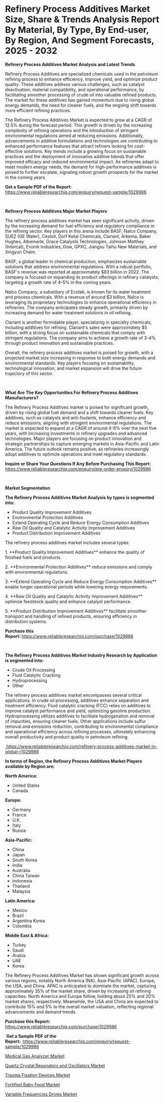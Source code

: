 <p><h1>Refinery Process Additives Market Size, Share & Trends Analysis Report By Material, By Type, By End-user, By Region, And Segment Forecasts, 2025 - 2032</h1></p><p><strong>Refinery Process Additives Market Analysis and Latest Trends</strong></p>
<p><p>Refinery Process Additives are specialized chemicals used in the petroleum refining process to enhance efficiency, improve yield, and optimize product quality. These additives address various challenges, such as catalyst deactivation, material compatibility, and operational performance, by facilitating smoother processing of crude oil into valuable refined products. The market for these additives has gained momentum due to rising global energy demands, the need for cleaner fuels, and the ongoing shift towards more efficient refining practices.</p><p>The Refinery Process Additives Market is expected to grow at a CAGR of 12.5% during the forecast period. This growth is driven by the increasing complexity of refining operations and the introduction of stringent environmental regulations aimed at reducing emissions. Additionally, advancements in additive formulations and technologies are contributing to enhanced performance features that attract refiners looking for cost-effective solutions. Key trends include a growing focus on sustainable practices and the deployment of innovative additive blends that offer improved efficacy and reduced environmental impact. As refineries adapt to meet modern energy needs, the demand for high-performance additives is poised to further escalate, signaling robust growth prospects for the market in the coming years.</p></p>
<p><strong>Get a Sample PDF of the Report:&nbsp;</strong> <a href="https://www.reliableresearchiq.com/enquiry/request-sample/1029986?utm_campaign=1088&utm_medium=2&utm_source=Github&utm_content=ia&utm_term=21032025&utm_id=refinery-process-additives">https://www.reliableresearchiq.com/enquiry/request-sample/1029986</a></p>
<p>&nbsp;</p>
<p><strong>Refinery Process Additives Major Market Players</strong></p>
<p><p>The refinery process additives market has seen significant activity, driven by the increasing demand for fuel efficiency and regulatory compliance in the refining sector. Key players in this arena include BASF, Nalco Company, SUEZ (GE Water), Cestoil, Dorf Ketal Chemicals, Clariant, Arkema, Baker Hughes, Albemarle, Grace Catalysts Technologies, Johnson Matthey (Intercat), Evonik Industries, Dow, GPXC, Jiangsu Taihu New Materials, and Xingyun Chem.</p><p>BASF, a global leader in chemical production, emphasizes sustainable solutions that address environmental regulations. With a robust portfolio, BASF's revenue was reported at approximately $83 billion in 2022. The company is focused on expanding its product offerings in refinery catalysts, targeting a growth rate of 4–5% in the coming years.</p><p>Nalco Company, a subsidiary of Ecolab, is known for its water treatment and process chemicals. With a revenue of around $3 billion, Nalco is leveraging its proprietary technologies to enhance operational efficiency in refineries. The company anticipates steady growth, primarily driven by increasing demand for water treatment solutions in oil refining.</p><p>Clariant is another formidable player, specializing in specialty chemicals, including additives for refining. Clariant's sales were approximately $5 billion, with a strong focus on sustainable chemicals that comply with stringent regulations. The company aims to achieve a growth rate of 3-4% through product innovation and sustainable practices.</p><p>Overall, the refinery process additives market is poised for growth, with a projected market size increasing in response to both energy demands and environmental standards. Key players focusing on sustainability, technological innovation, and market expansion will drive the future trajectory of this sector.</p></p>
<p>&nbsp;</p>
<p><strong>What Are The Key Opportunities For Refinery Process Additives Manufacturers?</strong></p>
<p><p>The Refinery Process Additives market is poised for significant growth, driven by rising global fuel demand and a shift towards cleaner fuels. Key additives, such as catalysts and anti-foulants, enhance efficiency and reduce emissions, aligning with stringent environmental regulations. The market is expected to expand at a CAGR of around 4-6% over the next five years, with increasing investments in refinery upgrades and advanced technologies. Major players are focusing on product innovation and strategic partnerships to capture emerging markets in Asia-Pacific and Latin America. The future outlook remains positive, as refineries increasingly adopt additives to optimize operations and meet regulatory standards.</p></p>
<p><strong>Inquire or Share Your Questions If Any Before Purchasing This Report:</strong> <a href="https://www.reliableresearchiq.com/enquiry/pre-order-enquiry/1029986?utm_campaign=1088&utm_medium=2&utm_source=Github&utm_content=ia&utm_term=21032025&utm_id=refinery-process-additives">https://www.reliableresearchiq.com/enquiry/pre-order-enquiry/1029986</a></p>
<p>&nbsp;</p>
<p><strong>Market Segmentation</strong></p>
<p><strong>The Refinery Process Additives Market Analysis by types is segmented into:</strong></p>
<p><ul><li>Product Quality Improvement Additives</li><li>Environmental Protection Additives</li><li>Extend Operating Cycle and Reduce Energy Consumption Additives</li><li>Raw Oil Quality and Catalytic Activity Improvement Additives</li><li>Product Distribution Improvement Additives</li></ul></p>
<p><p>The refinery process additives market includes several types: </p><p>1. **Product Quality Improvement Additives** enhance the quality of finished fuels and products.</p><p>2. **Environmental Protection Additives** reduce emissions and comply with environmental regulations.</p><p>3. **Extend Operating Cycle and Reduce Energy Consumption Additives** enable longer operational periods while lowering energy requirements.</p><p>4. **Raw Oil Quality and Catalytic Activity Improvement Additives** optimize feedstock quality and enhance catalyst performance.</p><p>5. **Product Distribution Improvement Additives** facilitate smoother transport and handling of refined products, ensuring efficiency in distribution systems.</p></p>
<p><strong>Purchase this Report:&nbsp;</strong><a href="https://www.reliableresearchiq.com/purchase/1029986?utm_campaign=1088&utm_medium=2&utm_source=Github&utm_content=ia&utm_term=21032025&utm_id=refinery-process-additives">https://www.reliableresearchiq.com/purchase/1029986</a></p>
<p>&nbsp;</p>
<p><strong>The Refinery Process Additives Market Industry Research by Application is segmented into:</strong></p>
<p><ul><li>Crude Oil Processing</li><li>Fluid Catalytic Cracking</li><li>Hydroprocessing</li><li>Other</li></ul></p>
<p><p>The refinery process additives market encompasses several critical applications. In crude oil processing, additives enhance separation and treatment efficiency. Fluid catalytic cracking (FCC) relies on additives to improve catalyst performance and yield, optimizing gasoline production. Hydroprocessing utilizes additives to facilitate hydrogenation and removal of impurities, ensuring cleaner fuels. Other applications include sulfur removal and emissions reduction, contributing to environmental compliance and operational efficiency across refining processes, ultimately enhancing overall productivity and product quality in petroleum refining.</p></p>
<p><a href="https://www.reliableresearchiq.com/refinery-process-additives-market-in-global-r1029986?utm_campaign=1088&utm_medium=2&utm_source=Github&utm_content=ia&utm_term=21032025&utm_id=refinery-process-additives">&nbsp;https://www.reliableresearchiq.com/refinery-process-additives-market-in-global-r1029986</a></p>
<p><strong>In terms of Region, the Refinery Process Additives Market Players available by Region are:</strong></p>
<p>
    <p> <strong> North America: </strong>
        <ul>
            <li>United States</li>
            <li>Canada</li>
        </ul>
        </p> 
    <p> <strong> Europe: </strong>
        <ul>
            <li>Germany</li>
            <li>France</li>
            <li>U.K.</li>
            <li>Italy</li>
            <li>Russia</li>
        </ul>
        </p> 
    <p> <strong> Asia-Pacific: </strong>
        <ul>
            <li>China</li>
            <li>Japan</li>
            <li>South Korea</li>
            <li>India</li>
            <li>Australia</li>
            <li>China Taiwan</li>
            <li>Indonesia</li>
            <li>Thailand</li>
            <li>Malaysia</li>
        </ul>
        </p> 
    <p> <strong> Latin America: </strong>
        <ul>
            <li>Mexico</li>
            <li>Brazil</li>
            <li>Argentina Korea</li>
            <li>Colombia</li>
        </ul>
        </p> 
    <p> <strong> Middle East & Africa: </strong>
        <ul>
            <li>Turkey</li>
            <li>Saudi</li>
            <li>Arabia</li>
            <li>UAE</li>
            <li>Korea</li>
        </ul>
    </p>
    </p>
<p><p>The Refinery Process Additives Market has shown significant growth across various regions, notably North America (NA), Asia-Pacific (APAC), Europe, the USA, and China. APAC is anticipated to dominate the market, capturing approximately 35% of the market share, driven by increasing oil refining capacities. North America and Europe follow, holding about 25% and 20% market shares, respectively. Meanwhile, the USA and China are expected to contribute 15% and 5% to the overall market valuation, reflecting regional advancements and demand trends.</p></p>
<p><strong>Purchase this Report: </strong><a href="https://www.reliableresearchiq.com/purchase/1029986?utm_campaign=1088&utm_medium=2&utm_source=Github&utm_content=ia&utm_term=21032025&utm_id=refinery-process-additives">https://www.reliableresearchiq.com/purchase/1029986</a></p>
<p>&nbsp;<strong>Get a Sample PDF of the Report:&nbsp;&nbsp;</strong><a href="https://www.reliableresearchiq.com/enquiry/request-sample/1029986?utm_campaign=1088&utm_medium=2&utm_source=Github&utm_content=ia&utm_term=21032025&utm_id=refinery-process-additives">https://www.reliableresearchiq.com/enquiry/request-sample/1029986</a></p>
<p><strong></strong></p>
<p><p><a href="https://github.com/oatisorenscl/Market-Research-Report-List-1/blob/main/medical-gas-analyzer-market.md?utm_campaign=1088&utm_medium=2&utm_source=Github&utm_content=ia&utm_term=21032025&utm_id=refinery-process-additives">Medical Gas Analyzer Market</a></p><p><a href="https://github.com/BryceTownsendr/Market-Research-Report-List-7/blob/main/quartz-crystal-resonators-and-oscillators-market.md?utm_campaign=1088&utm_medium=2&utm_source=Github&utm_content=ia&utm_term=21032025&utm_id=refinery-process-additives">Quartz Crystal Resonators and Oscillators Market</a></p><p><a href="https://github.com/leolamarnal9/Market-Research-Report-List-1/blob/main/trauma-fixation-devices-market.md?utm_campaign=1088&utm_medium=2&utm_source=Github&utm_content=ia&utm_term=21032025&utm_id=refinery-process-additives">Trauma Fixation Devices Market</a></p><p><a href="https://github.com/norbyboyse4d/Market-Research-Report-List-1/blob/main/fortified-baby-food-market.md?utm_campaign=1088&utm_medium=2&utm_source=Github&utm_content=ia&utm_term=21032025&utm_id=refinery-process-additives">Fortified Baby Food Market</a></p><p><a href="https://github.com/matotwipff14/Market-Research-Report-List-1/blob/main/variable-frequencies-drives-market.md?utm_campaign=1088&utm_medium=2&utm_source=Github&utm_content=ia&utm_term=21032025&utm_id=refinery-process-additives">Variable Frequencies Drives Market</a></p></p>